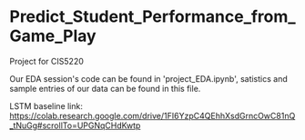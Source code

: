 # Predict_Student_Performance_from_Game_Play
Project for CIS5220

Our EDA session's code can be found in 'project_EDA.ipynb', satistics and sample entries of our data can be found in this file.

LSTM baseline link: https://colab.research.google.com/drive/1FI6YzpC4QEhhXsdGrncOwC81nQ_tNuGg#scrollTo=UPGNqCHdKwtp
